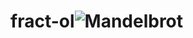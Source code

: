 # fract-ol![Mandelbrot](https://user-images.githubusercontent.com/91492137/160457815-5b8a4429-e69b-48fa-b5c0-bec786dc87ad.png)
